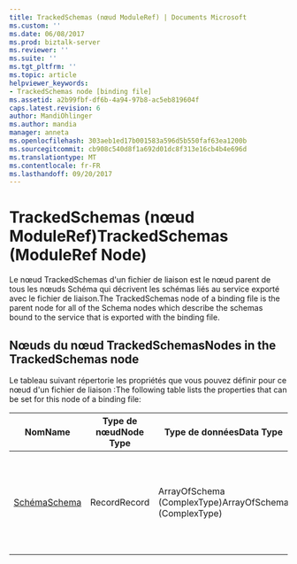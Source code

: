 ```yaml
---
title: TrackedSchemas (nœud ModuleRef) | Documents Microsoft
ms.custom: ''
ms.date: 06/08/2017
ms.prod: biztalk-server
ms.reviewer: ''
ms.suite: ''
ms.tgt_pltfrm: ''
ms.topic: article
helpviewer_keywords:
- TrackedSchemas node [binding file]
ms.assetid: a2b99fbf-df6b-4a94-97b8-ac5eb819604f
caps.latest.revision: 6
author: MandiOhlinger
ms.author: mandia
manager: anneta
ms.openlocfilehash: 303aeb1ed17b001583a596d5b550faf63ea1200b
ms.sourcegitcommit: cb908c540d8f1a692d01dc8f313e16cb4b4e696d
ms.translationtype: MT
ms.contentlocale: fr-FR
ms.lasthandoff: 09/20/2017
---
```

# <a name="trackedschemas-moduleref-node"></a><span data-ttu-id="66728-102">TrackedSchemas (nœud ModuleRef)</span><span class="sxs-lookup"><span data-stu-id="66728-102">TrackedSchemas (ModuleRef Node)</span></span>
<span data-ttu-id="66728-103">Le nœud TrackedSchemas d'un fichier de liaison est le nœud parent de tous les nœuds Schéma qui décrivent les schémas liés au service exporté avec le fichier de liaison.</span><span class="sxs-lookup"><span data-stu-id="66728-103">The TrackedSchemas node of a binding file is the parent node for all of the Schema nodes which describe the schemas bound to the service that is exported with the binding file.</span></span>  
  
## <a name="nodes-in-the-trackedschemas-node"></a><span data-ttu-id="66728-104">Nœuds du nœud TrackedSchemas</span><span class="sxs-lookup"><span data-stu-id="66728-104">Nodes in the TrackedSchemas node</span></span>  
 <span data-ttu-id="66728-105">Le tableau suivant répertorie les propriétés que vous pouvez définir pour ce nœud d'un fichier de liaison :</span><span class="sxs-lookup"><span data-stu-id="66728-105">The following table lists the properties that can be set for this node of a binding file:</span></span>  
  
|<span data-ttu-id="66728-106">**Nom**</span><span class="sxs-lookup"><span data-stu-id="66728-106">**Name**</span></span>|<span data-ttu-id="66728-107">**Type de nœud**</span><span class="sxs-lookup"><span data-stu-id="66728-107">**Node Type**</span></span>|<span data-ttu-id="66728-108">**Type de données**</span><span class="sxs-lookup"><span data-stu-id="66728-108">**Data Type**</span></span>|<span data-ttu-id="66728-109">**Description**</span><span class="sxs-lookup"><span data-stu-id="66728-109">**Description**</span></span>|<span data-ttu-id="66728-110">**Restrictions**</span><span class="sxs-lookup"><span data-stu-id="66728-110">**Restrictions**</span></span>|<span data-ttu-id="66728-111">**Commentaires**</span><span class="sxs-lookup"><span data-stu-id="66728-111">**Comments**</span></span>|  
|--------------|-------------------|-------------------|---------------------|----------------------|------------------|  
|[<span data-ttu-id="66728-112">Schéma</span><span class="sxs-lookup"><span data-stu-id="66728-112">Schema</span></span>](../core/schema-trackedschemas-node.md)|<span data-ttu-id="66728-113">Record</span><span class="sxs-lookup"><span data-stu-id="66728-113">Record</span></span>|<span data-ttu-id="66728-114">ArrayOfSchema (ComplexType)</span><span class="sxs-lookup"><span data-stu-id="66728-114">ArrayOfSchema (ComplexType)</span></span>|<span data-ttu-id="66728-115">Nœud conteneur pour les schémas liés au service exporté avec le fichier de liaison.</span><span class="sxs-lookup"><span data-stu-id="66728-115">Container node for the schemas that are bound to the service that is exported with the binding file.</span></span>|<span data-ttu-id="66728-116">Facultatif</span><span class="sxs-lookup"><span data-stu-id="66728-116">Not required</span></span>|<span data-ttu-id="66728-117">Valeur par défaut : Aucun</span><span class="sxs-lookup"><span data-stu-id="66728-117">Default value: none</span></span>|